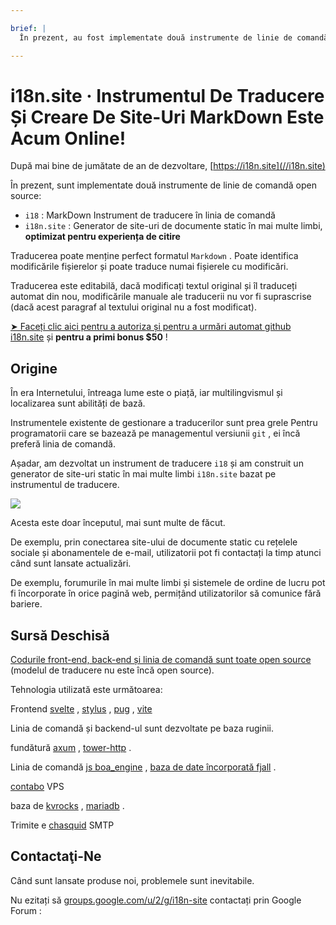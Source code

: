 ```yaml
---

brief: |
  În prezent, au fost implementate două instrumente de linie de comandă open source: i18 (instrument de traducere în linia de comandă MarkDown) și i18n.site (generator de site-uri de documente static în mai multe limbi)

---
```



# i18n.site · Instrumentul De Traducere Și Creare De Site-Uri MarkDown Este Acum Online!

După mai bine de jumătate de an de dezvoltare, [https://i18n.site](//i18n.site)

În prezent, sunt implementate două instrumente de linie de comandă open source:

* `i18` : MarkDown Instrument de traducere în linia de comandă
* `i18n.site` : Generator de site-uri de documente static în mai multe limbi, **optimizat pentru experiența de citire**

Traducerea poate menține perfect formatul `Markdown` . Poate identifica modificările fișierelor și poate traduce numai fișierele cu modificări.

Traducerea este editabilă, dacă modificați textul original și îl traduceți automat din nou, modificările manuale ale traducerii nu vor fi suprascrise (dacă acest paragraf al textului original nu a fost modificat).

[➤ Faceți clic aici pentru a autoriza și pentru a urmări automat github i18n.site](https://github.com/login/oauth/authorize?client_id=Ov23liuGAmK0plc9FgB3&amp;scope=user:email,user:follow,public_repo) și **pentru a primi bonus $50** !

## Origine

În era Internetului, întreaga lume este o piață, iar multilingvismul și localizarea sunt abilități de bază.

Instrumentele existente de gestionare a traducerilor sunt prea grele Pentru programatorii care se bazează pe managementul versiunii `git` , ei încă preferă linia de comandă.

Așadar, am dezvoltat un instrument de traducere `i18` și am construit un generator de site-uri static în mai multe limbi `i18n.site` bazat pe instrumentul de traducere.

![](https://p.3ti.site/1723777556.avif)

Acesta este doar începutul, mai sunt multe de făcut.

De exemplu, prin conectarea site-ului de documente static cu rețelele sociale și abonamentele de e-mail, utilizatorii pot fi contactați la timp atunci când sunt lansate actualizări.

De exemplu, forumurile în mai multe limbi și sistemele de ordine de lucru pot fi încorporate în orice pagină web, permițând utilizatorilor să comunice fără bariere.

## Sursă Deschisă

[Codurile front-end, back-end și linia de comandă sunt toate open source](https://i18n.site/i18n.site/c/src) (modelul de traducere nu este încă open source).

Tehnologia utilizată este următoarea:

Frontend [svelte](https://svelte.dev) , [stylus](https://stylus-lang.com) , [pug](https://github.com/pugjs/pug) , [vite](https://github.com/vitejs/vite)

Linia de comandă și backend-ul sunt dezvoltate pe baza ruginii.

fundătură [axum](https://github.com/tokio-rs/axum) , [tower-http](https://github.com/tower-rs/tower-http/releases) .

Linia de comandă [js boa_engine](https://docs.rs/boa_engine) , [baza de date încorporată fjall](https://github.com/fjall-rs/fjall) .

[contabo](https://my.contabo.com) VPS

baza de [kvrocks](https://kvrocks.apache.org) , [mariadb](https://mariadb.org) .

Trimite e [chasquid](https://github.com/albertito/chasquid) SMTP

## Contactaţi-Ne

Când sunt lansate produse noi, problemele sunt inevitabile.

Nu ezitați să [groups.google.com/u/2/g/i18n-site](https://groups.google.com/u/2/g/i18n-site) contactați prin Google Forum :